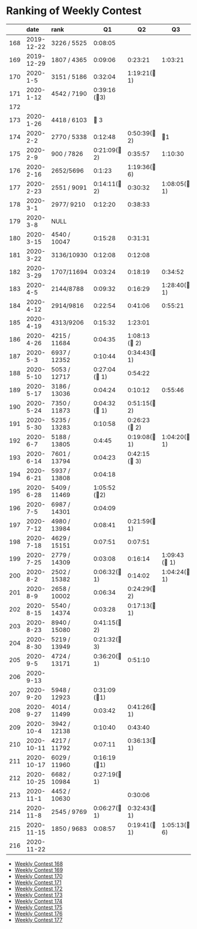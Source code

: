 # Ranking of Weekly Contest



|     | date       | rank         | Q1                 | Q2                | Q3                | Q4  |
|:--- |:---------- |:------------ | ------------------ | ----------------- | ----------------- | --- |
| 168 | 2019-12-22 | 3226 / 5525  | 0:08:05            |                   |                   |     |
| 169 | 2019-12-29 | 1807 / 4365  | 0:09:06            | 0:23:21           | 1:03:21           |     |
| 170 | 2020-1-5   | 3151 / 5186  | 0:32:04            | 1:19:21(:bug:1)   |                   |     |
| 171 | 2020-1-12  | 4542 / 7190  | 0:39:16  (:bug:3)  |                   |                   |     |
| 172 |            |              |                    |                   |                   |     |
| 173 | 2020-1-26  | 4418 / 6103  | :bug: 3            |                   |                   |     |
| 174 | 2020-2-2   | 2770 / 5338  | 0:12:48            | 0:50:39(:bug:2)   | :bug:1            |     |
| 175 | 2020-2-9   | 900 / 7826   | 0:21:09(:bug: 2)   | 0:35:57           | 1:10:30           |     |
| 176 | 2020-2-16  | 2652/5696    | 0:1:23             | 1:19:36(:bug:6)   |                   |     |
| 177 | 2020-2-23  | 2551 / 9091  | 0:14:11(:bug: 2)   | 0:30:32           | 1:08:05(:bug: 1)  |     |
| 178 | 2020-3-1   | 2977/ 9210   | 0:12:20            | 0:38:33           |                   |     |
| 179 | 2020-3-8   | NULL         |                    |                   |                   |     |
| 180 | 2020-3-15  | 4540 / 10047 | 0:15:28            | 0:31:31           |                   |     |
| 181 | 2020-3-22  | 3136/10930   | 0:12:08            | 0:12:08           |                   |     |
| 182 | 2020-3-29  | 1707/11694   | 0:03:24            | 0:18:19           | 0:34:52           |     |
| 183 | 2020-4-5   | 2144/8788    | 0:09:32            | 0:16:29           | 1:28:40(:bug: 1)  |     |
| 184 | 2020-4-12  | 2914/9816    | 0:22:54            | 0:41:06           | 0:55:21           |     |
| 185 | 2020-4-19  | 4313/9206    | 0:15:32            | 1:23:01           |                   |     |
| 186 | 2020-4-26  | 4215 / 11684 | 0:04:35            | 1:08:13 (:bug: 2) |                   |     |
| 187 | 2020-5-3   | 6937 / 12352 | 0:10:44            | 0:34:43(:bug: 1)  |                   |     |
| 188 | 2020-5-10  | 5053 / 12717 | 0:27:04  (:bug: 1) | 0:54:22           |                   |     |
| 189 | 2020-5-17  | 3186 / 13036 | 0:04:24            | 0:10:12           | 0:55:46           |     |
| 190 | 2020-5-24  | 7350 / 11873 | 0:04:32 (:bug: 1)  | 0:51:15(:bug:2)   |                   |     |
| 191 | 2020-5-30  | 5235 / 13283 | 0:10:58            | 0:26:23 (:bug: 2) |                   |     |
| 192 | 2020-6-7   | 5188 / 13805 | 0:4:45             | 0:19:08(:bug: 1)  | 1:04:20(:bug: 1)  |     |
| 193 | 2020-6-14  | 7601 / 13794 | 0:04:23            | 0:42:15 (:bug: 3) |                   |     |
| 194 | 2020-6-21  | 5937 / 13808 | 0:04:18            |                   |                   |     |
| 195 | 2020-6-28  | 5409 / 11469 | 1:05:52  (:bug:2)  |                   |                   |     |
| 196 | 2020-7-5   | 6987 / 14301 | 0:04:09            |                   |                   |     |
| 197 | 2020-7-12  | 4980 / 13984 | 0:08:41            | 0:21:59(:bug: 1)  |                   |     |
| 198 | 2020-7-18  | 4629 / 15151 | 0:07:51            | 0:07:51           |                   |     |
| 199 | 2020-7-25  | 2779 / 14309 | 0:03:08            | 0:16:14           | 1:09:43 (:bug: 1) |     |
| 200 | 2020-8-2   | 2502 / 15382 | 0:06:32(:bug: 1)   | 0:14:02           | 1:04:24(:bug: 1)  |     |
| 201 | 2020-8-9   | 2658 / 10002 | 0:06:34            | 0:24:29(:bug: 2)  |                   |     |
| 202 | 2020-8-15  | 5540 / 14374 | 0:03:28            | 0:17:13(:bug: 1)  |                   |     |
| 203 | 2020-8-23  | 8940 / 15080 | 0:41:15(:bug: 2)   |                   |                   |     |
| 204 | 2020-8-30  | 5219 / 13949 | 0:21:32(:bug: 3)   |                   |                   |     |
| 205 | 2020-9-5   | 4724 / 13171 | 0:36:20(:bug:1)    | 0:51:10           |                   |     |
| 206 | 2020-9-13  |              |                    |                   |                   |     |
| 207 | 2020-9-20  | 5948 / 12923 | 0:31:09 (:bug:1)   |                   |                   |     |
| 208 | 2020-9-27  | 4014 / 11499 | 0:03:42            | 0:41:26(:bug:1)   |                   |     |
| 209 | 2020-10-4  | 3942 / 12138 | 0:10:40            | 0:43:40           |                   |     |
| 210 | 2020-10-11 | 4217 / 11792 | 0:07:11            | 0:36:13(:bug:1)   |                   |     |
| 211 | 2020-10-17 | 6029 / 11960 | 0:16:19 (:bug:1)   |                   |                   |     |
| 212 | 2020-10-25 | 6682 / 10984 | 0:27:19(:bug:1)    |                   |                   |     |
| 213 | 2020-11-1  | 4452 / 10630 |                    | 0:30:06           |                   |     |
| 214 | 2020-11-8  | 2545 / 9769  | 0:06:27(:bug:1)    | 0:32:43(:bug:1)   |                   |     |
| 215 | 2020-11-15 | 1850 / 9683  | 0:08:57            | 0:19:41(:bug: 1)  | 1:05:13(:bug: 6)  |     |
| 216 | 2020-11-22 |              |                    |                   |                   |     |


-   [Weekly Contest 168](https://leetcode.com/contest/weekly-contest-168/)
-   [Weekly Contest 169](https://leetcode.com/contest/weekly-contest-169/ranking)
-   [Weekly Contest 170](https://leetcode.com/contest/weekly-contest-170/ranking/)
-   [Weekly Contest 171](https://leetcode.com/contest/weekly-contest-171/ranking/)
-   [Weekly Contest 172](https://leetcode.com/contest/weekly-contest-172/ranking/)
-   [Weekly Contest 173](https://leetcode.com/contest/weekly-contest-173/ranking/)
-   [Weekly Contest 174](https://leetcode.com/contest/weekly-contest-174/ranking/)
-   [Weekly Contest 175](https://leetcode.com/contest/weekly-contest-175/ranking/)
-   [Weekly Contest 176](https://leetcode.com/contest/weekly-contest-176/ranking/)
-   [Weekly Contest 177](https://leetcode.com/contest/weekly-contest-177/ranking/)

